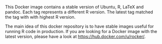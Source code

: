 This Docker image contains a stable version of Ubuntu, R, LaTeX and pandoc. Each tag represents a different R version. The latest tag matched the tag with with highest R version.

The main idea of this docker repository is to have stable images useful for running R code in production. If you are looking for a Docker image with the latest version, please have a look at https://hub.docker.com/u/rocker/.
